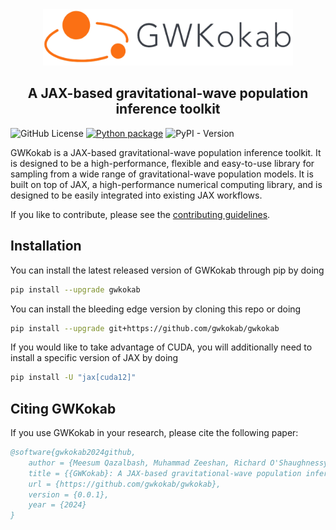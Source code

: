 <div align="center">
<img src="docs/source/_static/logo.png" alt="logo" width="400px" height="90px"></img>
</div>

<h2 align="center">
A JAX-based gravitational-wave population inference toolkit
</h2>

![GitHub License](https://img.shields.io/github/license/gwkokab/gwkokab)
[![Python package](https://github.com/gwkokab/gwkokab/actions/workflows/python-package.yml/badge.svg?branch=main)](https://github.com/gwkokab/gwkokab/actions/workflows/python-package.yml)
![PyPI - Version](https://img.shields.io/pypi/v/gwkokab)

GWKokab is a JAX-based gravitational-wave population inference toolkit. It is designed to be a high-performance, flexible and easy-to-use library for sampling from a wide range of gravitational-wave population models. It is built on top of JAX, a high-performance numerical computing library, and is designed to be easily integrated into existing JAX workflows.

If you like to contribute, please see the [contributing guidelines](docs/contributing/contributing.md).

## Installation

You can install the latest released version of GWKokab through pip by doing

```bash
pip install --upgrade gwkokab
```

You can install the bleeding edge version by cloning this repo or doing

```bash
pip install --upgrade git+https://github.com/gwkokab/gwkokab
```

If you would like to take advantage of CUDA, you will additionally need to install a specific version of JAX by doing

```bash
pip install -U "jax[cuda12]"
```

## Citing GWKokab

If you use GWKokab in your research, please cite the following paper:

```bibtex
@software{gwkokab2024github,
    author = {Meesum Qazalbash, Muhammad Zeeshan, Richard O'Shaughnessy},
    title = {{GWKokab}: A JAX-based gravitational-wave population inference toolkit},
    url = {https://github.com/gwkokab/gwkokab},
    version = {0.0.1},
    year = {2024}
}
```
